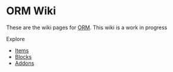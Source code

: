# ORM Wiki
These are the wiki pages for [ORM](https://modrinth.com/mod/origamikings-robotics-armor-mod). This wiki is a work in progress

Explore 
- [Items](./Items.md)
- [Blocks](./Blocks.md)
- [Addons](./Addons.md)
